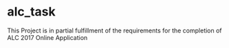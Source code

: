 # alc_task
This Project is in partial fulfillment of the requirements for the completion of ALC 2017 Online Application
